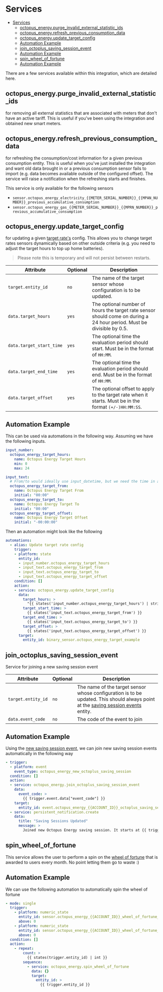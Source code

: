 # Services

- [Services](#services)
  - [octopus\_energy.purge\_invalid\_external\_statistic\_ids](#octopus_energypurge_invalid_external_statistic_ids)
  - [octopus\_energy.refresh\_previous\_consumption\_data](#octopus_energyrefresh_previous_consumption_data)
  - [octopus\_energy.update\_target\_config](#octopus_energyupdate_target_config)
  - [Automation Example](#automation-example)
  - [join\_octoplus\_saving\_session\_event](#join_octoplus_saving_session_event)
  - [Automation Example](#automation-example-1)
  - [spin\_wheel\_of\_fortune](#spin_wheel_of_fortune)
  - [Automation Example](#automation-example-2)

There are a few services available within this integration, which are detailed here.

## octopus_energy.purge_invalid_external_statistic_ids

for removing all external statistics that are associated with meters that don't have an active tariff. This is useful if you've been using the integration and obtained new smart meters.

## octopus_energy.refresh_previous_consumption_data

for refreshing the consumption/cost information for a given previous consumption entity. This is useful when you've just installed the integration and want old data brought in or a previous consumption sensor fails to import (e.g. data becomes available outside of the configured offset). The service will raise a notification when the refreshing starts and finishes.

This service is only available for the following sensors

- `sensor.octopus_energy_electricity_{{METER_SERIAL_NUMBER}}_{{MPAN_NUMBER}}_previous_accumulative_consumption`
- `sensor.octopus_energy_gas_{{METER_SERIAL_NUMBER}}_{{MPRN_NUMBER}}_previous_accumulative_consumption`

## octopus_energy.update_target_config

for updating a given [target rate's](./setup_target_rate.md) config. This allows you to change target rates sensors dynamically based on other outside criteria (e.g. you need to adjust the target hours to top up home batteries).

> Please note this is temporary and will not persist between restarts.

| Attribute                | Optional | Description                                                                                                           |
| ------------------------ | -------- | --------------------------------------------------------------------------------------------------------------------- |
| `target.entity_id`       | `no`     | The name of the target sensor whose configuration is to be updated.                                                   |
| `data.target_hours`      | `yes`    | The optional number of hours the target rate sensor should come on during a 24 hour period. Must be divisible by 0.5. |
| `data.target_start_time` | `yes`    | The optional time the evaluation period should start. Must be in the format of `HH:MM`.                               |
| `data.target_end_time`   | `yes`    | The optional time the evaluation period should end. Must be in the format of `HH:MM`.                                 |
| `data.target_offset`     | `yes`    | The optional offset to apply to the target rate when it starts. Must be in the format `(+/-)HH:MM:SS`.                |

## Automation Example

This can be used via automations in the following way. Assuming we have the following inputs.

```yaml
input_number:
  octopus_energy_target_hours:
    name: Octopus Energy Target Hours
    min: 0
    max: 24

input_text:
  # From/to would ideally use input_datetime, but we need the time in a different format
  octopus_energy_target_from:
    name: Octopus Energy Target From
    initial: "00:00"
  octopus_energy_target_to:
    name: Octopus Energy Target To
    initial: "00:00"
  octopus_energy_target_offset:
    name: Octopus Energy Target Offset
    initial: "-00:00:00"
```

Then an automation might look like the following

```yaml
automations:
  - alias: Update target rate config
    trigger:
    - platform: state
      entity_id:
      - input_number.octopus_energy_target_hours
      - input_text.octopus_energy_target_from
      - input_text.octopus_energy_target_to
      - input_text.octopus_energy_target_offset
    condition: []
    action:
    - service: octopus_energy.update_target_config
      data:
        target_hours: >
          "{{ states('input_number.octopus_energy_target_hours') | string }}"
        target_start_time: >
          {{ states('input_text.octopus_energy_target_from') }}
        target_end_time: >
          {{ states('input_text.octopus_energy_target_to') }}
        target_offset: >
          {{ states('input_text.octopus_energy_target_offset') }}
      target:
        entity_id: binary_sensor.octopus_energy_target_example
```

## join_octoplus_saving_session_event

Service for joining a new saving session event

| Attribute                | Optional | Description                                                                                                           |
| ------------------------ | -------- | --------------------------------------------------------------------------------------------------------------------- |
| `target.entity_id`       | `no`     | The name of the target sensor whose configuration is to be updated. This should always point at the [saving session events](./entities/octoplus.md#saving-session-events) entity. |
| `data.event_code`      | `no`    | The code of the event to join |

## Automation Example

Using the [new saving session event](./events.md#new-saving-session), we can join new saving session events automatically in the following way

```yaml
- trigger:
  - platform: event
    event_type: octopus_energy_new_octoplus_saving_session
  condition: []
  action:
  - service: octopus_energy.join_octoplus_saving_session_event
    data:
      event_code: >
        {{ trigger.event.data["event_code"] }}
    target:
      entity_id: event.octopus_energy_{{ACCOUNT_ID}}_octoplus_saving_session_events
  - service: persistent_notification.create
    data:
      title: "Saving Sessions Updated"
      message: >
        Joined new Octopus Energy saving session. It starts at {{ trigger.event.data["event_start"].strftime('%H:%M') }} on {{ trigger.event.data["event_start"].day }}/{{ trigger.event.data["event_start"].month }} 
```

## spin_wheel_of_fortune

This service allows the user to perform a spin on the [wheel of fortune](./entities/wheel_of_fortune.md) that is awarded to users every month. No point letting them go to waste :)

## Automation Example

We can use the following automation to automatically spin the wheel of fortune

```yaml
- mode: single
  trigger:
    - platform: numeric_state
      entity_id: sensor.octopus_energy_{{ACCOUNT_ID}}_wheel_of_fortune_spins_electricity
      above: 0
    - platform: numeric_state
      entity_id: sensor.octopus_energy_{{ACCOUNT_ID}}_wheel_of_fortune_spins_gas
      above: 0
  condition: []
  action:
    - repeat:
        count: >
          {{ states(trigger.entity_id) | int }}
        sequence:
          - service: octopus_energy.spin_wheel_of_fortune
            data: {}
            target:
              entity_id: >
                {{ trigger.entity_id }}
```